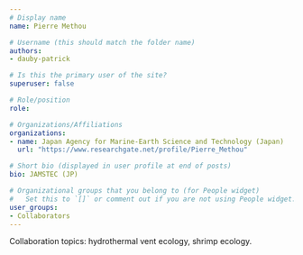 ```yaml
---
# Display name
name: Pierre Methou

# Username (this should match the folder name)
authors:
- dauby-patrick

# Is this the primary user of the site?
superuser: false

# Role/position
role: 

# Organizations/Affiliations
organizations:
- name: Japan Agency for Marine-Earth Science and Technology (Japan) 
  url: "https://www.researchgate.net/profile/Pierre_Methou"

# Short bio (displayed in user profile at end of posts)
bio: JAMSTEC (JP) 

# Organizational groups that you belong to (for People widget)
#   Set this to `[]` or comment out if you are not using People widget.
user_groups:
- Collaborators
---
```

Collaboration topics:  hydrothermal vent ecology, shrimp ecology.
